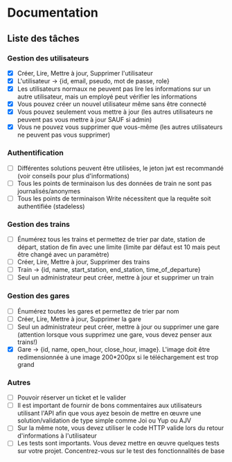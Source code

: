 # Documentation

## Liste des tâches

### Gestion des utilisateurs

- [x] Créer, Lire, Mettre à jour, Supprimer l'utilisateur
- [x] L'utilisateur -> {id, email, pseudo, mot de passe, role}
- [x] Les utilisateurs normaux ne peuvent pas lire les informations sur un autre utilisateur, mais un employé peut vérifier les informations
- [x] Vous pouvez créer un nouvel utilisateur même sans être connecté
- [x] Vous pouvez seulement vous mettre à jour (les autres utilisateurs ne peuvent pas vous mettre à jour SAUF si admin)
- [x] Vous ne pouvez vous supprimer que vous-même (les autres utilisateurs ne peuvent pas vous supprimer)

### Authentification

- [ ] Différentes solutions peuvent être utilisées, le jeton jwt est recommandé (voir conseils pour plus d'informations)
- [ ] Tous les points de terminaison lus des données de train ne sont pas journalisés/anonymes 
- [ ] Tous les points de terminaison Write nécessitent que la requête soit authentifiée (stadeless)

### Gestion des trains

- [ ] Énumérez tous les trains et permettez de trier par date, station de départ, station de fin avec une limite (limite par défaut est 10 mais peut être changé avec un paramètre)
- [ ] Créer, Lire, Mettre à jour, Supprimer des trains
- [ ] Train -> {id, name, start_station, end_station, time_of_departure}
- [ ] Seul un administrateur peut créer, mettre à jour et supprimer un train

### Gestion des gares

- [ ] Énumérez toutes les gares et permettez de trier par nom
- [ ] Créer, Lire, Mettre à jour, Supprimer la gare
- [ ] Seul un administrateur peut créer, mettre à jour ou supprimer une gare (attention lorsque vous supprimez une gare, vous devez penser aux trains!)
- [x] Gare -> {id, name, open_hour, close_hour, image}. L'image doit être redimensionnée à une image 200*200px si le téléchargement est trop grand

### Autres

- [ ] Pouvoir réserver un ticket et le valider
- [ ] Il est important de fournir de bons commentaires aux utilisateurs utilisant l'API afin que vous ayez besoin de mettre en œuvre une solution/validation de type simple comme Joi ou Yup ou AJV
- [ ] Sur la même note, vous devez utiliser le code HTTP valide lors du retour d'informations à l'utilisateur
- [ ] Les tests sont importants. Vous devez mettre en œuvre quelques tests sur votre projet. Concentrez-vous sur le test des fonctionnalités de base